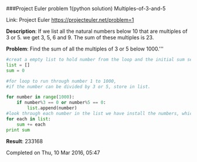 ###Project Euler problem 1(python solution)
Multiples-of-3-and-5

Link: Project Euler <https://projecteuler.net/problem=1>

**Description**: If we list all the natural numbers below 10 that are multiples of 3 or 5. we get 3, 5, 6 and 9. The sum of these 			 multiples is 23.

**Problem**: Find the sum of all the multiples of 3 or 5 below 1000.'''

```python
#creat a empty list to hold number from the loop and the initial sum seted to 0.
list = []
sum = 0

#for loop to run through number 1 to 1000,
#if the number can be divided by 3 or 5, store in list.

for number in range(1000):
	if number%3 == 0 or number%5 == 0:
		list.append(number)
#look through each number in the list we have install the numbers, which can devided by 3 or 5.
for each in list:
	sum += each
print sum
```
**Result**: 233168

Completed on Thu, 10 Mar 2016, 05:47
